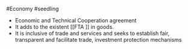 #Economy #seedling 
- Economic and Technical Cooperation agreement 
- It adds to the existent [[FTA ]] in goods.
- It is inclusive of trade and services  and seeks to establish fair, transparent and facilitate trade, investment protection mechanisms